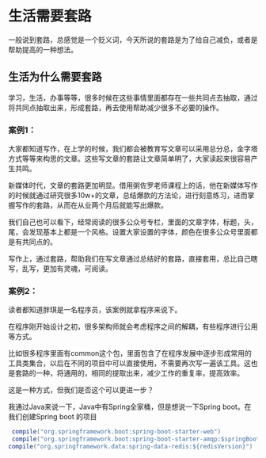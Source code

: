 # 生活需要套路

一般说到套路，总感觉是一个贬义词，今天所说的套路是为了给自己减负，或者是帮助提高的一种想法。

## 生活为什么需要套路

学习，生活，办事等等，很多时候在这些事情里面都存在一些共同点去抽取，通过将共同点抽取出来，形成套路，再去使用帮助减少很多不必要的操作。

### 案例1：

大家都知道写作，在上学的时候，我们都会被教育写文章可以采用总分总，金字塔方式等等来构思的文章。这些写文章的套路让文章简单明了，大家读起来很容易产生共鸣。

新媒体时代，文章的套路更加明显。借用粥佐罗老师课程上的话，他在新媒体写作的时候就通过研究很多10w+的文章，总结爆款的方法论，进行刻意练习，进而掌握写作的套路，从而在从业两个月后就能写出爆款。

我们自己也可以看下，经常阅读的很多公众号专栏，里面的文章字体，标题，头，尾，会发现基本上都是一个风格。设置大家设置的字体，颜色在很多公众号里面都是有共同点的。

写作上，通过套路，帮助我们在写文章通过总结好的套路，直接套用，总比自己瞎写，乱写，更加有灵魂，可阅读。

### 案例2：

读者都知道胖琪是一名程序员，该案例就拿程序来说下。

在程序刚开始设计之初，很多架构师就会考虑程序之间的解耦，有些程序进行公用等方式。

比如很多程序里面有common这个包，里面包含了在程序发展中逐步形成常用的工具类集合，以后在不同的项目中可以直接使用，不需要再次写一遍该工具。这也是套路的一种，将通用的，相同的提取出来，减少工作的重复率，提高效率。

这是一种方式，但我们是否这个可以更进一步？

我通过Java来说一下，Java中有Spring全家桶，但是想说一下Spring boot。在我们创建Spring boot 的项目

```Java
 compile("org.springframework.boot:spring-boot-starter-web")
 compile("org.springframework.boot:spring-boot-starter-amqp:$springBootVersion")
compile("org.springframework.data:spring-data-redis:${redisVersion}")
```
